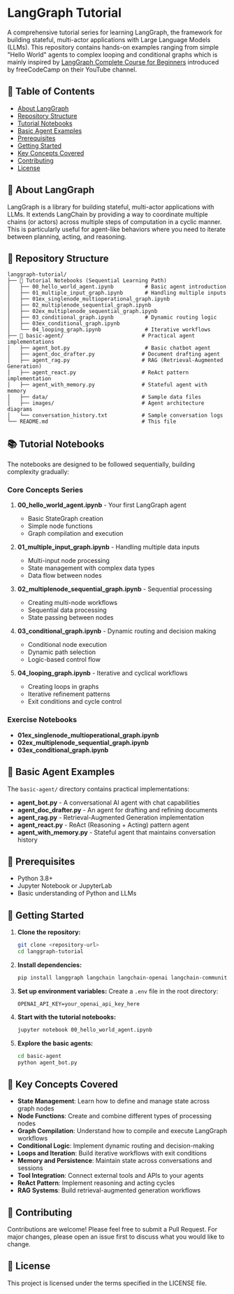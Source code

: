 # LangGraph Tutorial

A comprehensive tutorial series for learning LangGraph, the framework for building stateful, multi-actor applications with Large Language Models (LLMs). This repository contains hands-on examples ranging from simple "Hello World" agents to complex looping and conditional graphs which is mainly inspired by [LangGraph Complete Course for Beginners](https://www.youtube.com/watch?v=jGg_1h0qzaM&list=PLJ--RI9AhXQLsIsAiM4UWJjI6bkMoIJwX&index=24&t=10879s) introduced by freeCodeCamp on their YouTube channel.

## 📖 Table of Contents

- [About LangGraph](#about-langgraph)
- [Repository Structure](#repository-structure)
- [Tutorial Notebooks](#tutorial-notebooks)
- [Basic Agent Examples](#basic-agent-examples)
- [Prerequisites](#prerequisites)
- [Getting Started](#getting-started)
- [Key Concepts Covered](#key-concepts-covered)
- [Contributing](#contributing)
- [License](#license)

## 🤖 About LangGraph

LangGraph is a library for building stateful, multi-actor applications with LLMs. It extends LangChain by providing a way to coordinate multiple chains (or actors) across multiple steps of computation in a cyclic manner. This is particularly useful for agent-like behaviors where you need to iterate between planning, acting, and reasoning.

## 📁 Repository Structure

```
langgraph-tutorial/
├── 📓 Tutorial Notebooks (Sequential Learning Path)
│   ├── 00_hello_world_agent.ipynb          # Basic agent introduction
│   ├── 01_multiple_input_graph.ipynb       # Handling multiple inputs
│   ├── 01ex_singlenode_multioperational_graph.ipynb
│   ├── 02_multiplenode_sequential_graph.ipynb
│   ├── 02ex_multiplenode_sequential_graph.ipynb
│   ├── 03_conditional_graph.ipynb          # Dynamic routing logic
│   ├── 03ex_conditional_graph.ipynb
│   └── 04_looping_graph.ipynb              # Iterative workflows
├── 🤖 basic-agent/                         # Practical agent implementations
│   ├── agent_bot.py                        # Basic chatbot agent
│   ├── agent_doc_drafter.py               # Document drafting agent
│   ├── agent_rag.py                       # RAG (Retrieval-Augmented Generation)
│   ├── agent_react.py                     # ReAct pattern implementation
│   ├── agent_with_memory.py               # Stateful agent with memory
│   ├── data/                              # Sample data files
│   ├── images/                            # Agent architecture diagrams
│   └── conversation_history.txt           # Sample conversation logs
└── README.md                              # This file
```

## 📚 Tutorial Notebooks

The notebooks are designed to be followed sequentially, building complexity gradually:

### Core Concepts Series
1. **00_hello_world_agent.ipynb** - Your first LangGraph agent
   - Basic StateGraph creation
   - Simple node functions
   - Graph compilation and execution

2. **01_multiple_input_graph.ipynb** - Handling multiple data inputs
   - Multi-input node processing
   - State management with complex data types
   - Data flow between nodes

3. **02_multiplenode_sequential_graph.ipynb** - Sequential processing
   - Creating multi-node workflows
   - Sequential data processing
   - State passing between nodes

4. **03_conditional_graph.ipynb** - Dynamic routing and decision making
   - Conditional node execution
   - Dynamic path selection
   - Logic-based control flow

5. **04_looping_graph.ipynb** - Iterative and cyclical workflows
   - Creating loops in graphs
   - Iterative refinement patterns
   - Exit conditions and cycle control

### Exercise Notebooks
- **01ex_singlenode_multioperational_graph.ipynb**
- **02ex_multiplenode_sequential_graph.ipynb** 
- **03ex_conditional_graph.ipynb**

## 🤖 Basic Agent Examples

The `basic-agent/` directory contains practical implementations:

- **agent_bot.py** - A conversational AI agent with chat capabilities
- **agent_doc_drafter.py** - An agent for drafting and refining documents
- **agent_rag.py** - Retrieval-Augmented Generation implementation
- **agent_react.py** - ReAct (Reasoning + Acting) pattern agent
- **agent_with_memory.py** - Stateful agent that maintains conversation history

## 🔧 Prerequisites

- Python 3.8+
- Jupyter Notebook or JupyterLab
- Basic understanding of Python and LLMs

## 🚀 Getting Started

1. **Clone the repository:**
   ```bash
   git clone <repository-url>
   cd langgraph-tutorial
   ```

2. **Install dependencies:**
   ```bash
   pip install langgraph langchain langchain-openai langchain-community python-dotenv
   ```

3. **Set up environment variables:**
   Create a `.env` file in the root directory:
   ```
   OPENAI_API_KEY=your_openai_api_key_here
   ```

4. **Start with the tutorial notebooks:**
   ```bash
   jupyter notebook 00_hello_world_agent.ipynb
   ```

5. **Explore the basic agents:**
   ```bash
   cd basic-agent
   python agent_bot.py
   ```

## 🎯 Key Concepts Covered

- **State Management**: Learn how to define and manage state across graph nodes
- **Node Functions**: Create and combine different types of processing nodes
- **Graph Compilation**: Understand how to compile and execute LangGraph workflows
- **Conditional Logic**: Implement dynamic routing and decision-making
- **Loops and Iteration**: Build iterative workflows with exit conditions
- **Memory and Persistence**: Maintain state across conversations and sessions
- **Tool Integration**: Connect external tools and APIs to your agents
- **ReAct Pattern**: Implement reasoning and acting cycles
- **RAG Systems**: Build retrieval-augmented generation workflows

## 🤝 Contributing

Contributions are welcome! Please feel free to submit a Pull Request. For major changes, please open an issue first to discuss what you would like to change.

## 📄 License

This project is licensed under the terms specified in the LICENSE file.
